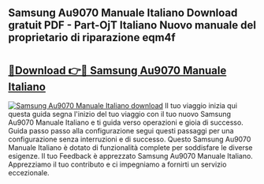 ## Samsung Au9070 Manuale Italiano Download gratuit PDF - Part-OjT Italiano Nuovo manuale del proprietario di riparazione eqm4f

# <h2><a href="http://dfctny.blite.top/?on=Samsung+Au9070+Manuale+Italiano">🔗Download 👉🔴 Samsung Au9070 Manuale Italiano</a></h2>

[![Samsung Au9070 Manuale Italiano download](https://i.imgur.com/lujVjoI.png)](http://dfctny.blite.top/?on=Samsung+Au9070+Manuale+Italiano)
Il tuo viaggio inizia qui questa guida segna l'inizio del tuo viaggio con il tuo nuovo Samsung Au9070 Manuale Italiano e ti guida verso operazioni e gioia di successo. Guida passo passo alla configurazione segui questi passaggi per una configurazione senza interruzioni e di successo. Questo Samsung Au9070 Manuale Italiano è dotato di funzionalità complete per soddisfare le diverse esigenze. Il tuo Feedback è apprezzato Samsung Au9070 Manuale Italiano. Apprezziamo il tuo contributo e ci impegniamo a fornirti un servizio eccezionale.
